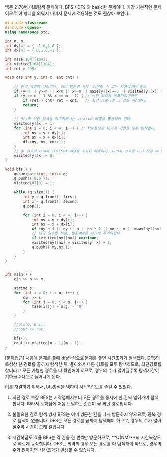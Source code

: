 백준 2178번 미로탐색 문제이다.
BFS / DFS 의 basic한 문제이다. 가장 기본적인 문제이므로 이 형식을 외워서 나머지 문제에 적용하는 것도
괜찮아 보인다.


```c++
#include <iostream>
#include <queue>
using namespace std;

int n, m;
int dy[4] = { -1,0,1,0 };
int dx[4] = { 0,1,0,-1 };

int maze[104][104];
int visited[104][104];
int ret = 999;

void dfs(int y, int x, int cnt) {
	
    // 만약 벽밖에 나갔거나, 이미 방문한 지점, 방문할 수 없는 지점이라면 통과
	if (y<0 || y>=n || x<0 || x>=m || maze[y][x]==0 || visited[y][x]) return;
	if (y == n - 1 && x == m - 1) { // 만약 좌표가 목표지점이라면
		if (ret > cnt) ret = cnt;   // 최단 경로라면 그 값을 저장한다.
		return;
	}

    // dfs의 무한 탐색을 막기위해서는 visited 배열을 활용해야 한다.
	visited[y][x] = 1;
	for (int i = 0; i < 4; i++) { // for문으로 네가지 방향을 모두 탐색한다.
		int ny = y + dy[i];
		int nx = x + dx[i];
		dfs(ny, nx, cnt+1);
	}
    // 한 경로에 대해서 visited 배열을 초기화 해주어야, 나머지 경로를 다시 찾을 수 있다.
	visited[y][x] = 0;
}

void bfs() {
	queue<pair<int, int>> q;
	q.push({ 0,0 });
	visited[0][0] = 1;

	while (q.size()) {
		int y = q.front().first;
		int x = q.front().second;
		q.pop();

		for (int i = 0; i < 4; i++) {
			int ny = y + dy[i];
			int nx = x + dx[i];
			if (ny < 0 || ny >= n || nx < 0 || nx >= m || maze[ny][nx] == 0) continue;
            // 내가 실수한 부분, 방문여부를 체크해 주어야한다.
			if (visited[ny][nx]) continue;
			visited[ny][nx] = visited[y][x] + 1;
			q.push({ ny,nx });
		}
	}
}


int main() {
	cin >> n >> m;

	string s;
	for (int i = 0; i < n; i++) {
		cin >> s;
		for (int j = 0; j < m; j++) {
			maze[i][j] = s[j] - '0';
		}
	}

	//dfs(0, 0,1);
	//cout << ret;

	bfs();
	cout << visited[n - 1][m - 1];
}
```

[문제접근]
처음에 문제를 풀때 dfs방식으로 문제를 풀면 시간초과가 발생했다. DFS의 특성상 한 경로를 끝까지 탐색한 뒤, 돌아와서 다른 경로를 모두 탐색하므로, 최단경로를 찾더라고 모든 가능한 경로를 다 확인해야 하므로, 경우의 수가 많아질수록 탐색시간이 기하급수적으로 늘어나게 된다.

이를 해결하기 위해서, bfs방식을 택하여 시간복잡도를 줄일 수 있었다.

1. 최단 경로 보장
BFS는 시작점에서부터 모든 경로를 동시에 한 칸씩 넓혀가며 탐색합니다.
따라서 도착점에 처음 도달하는 순간이 곧 최단 경로입니다.

2. 불필요한 경로 탐색 방지
BFS는 이미 방문한 칸을 다시 방문하지 않으므로, 중복 경로 탐색이 없습니다.
DFS는 모든 경로를 끝까지 탐색해야 하므로, 경우의 수가 많아질수록 시간이 오래 걸립니다.

3. 시간복잡도 효율
BFS는 각 칸을 한 번씩만 방문하므로, **O(NM)**의 시간복잡도로 빠르게 동작합니다.
DFS는 최악의 경우 모든 경로를 다 탐색해야 하므로, 경우의 수가 많아지면 시간초과가 발생할 수 있습니다.

